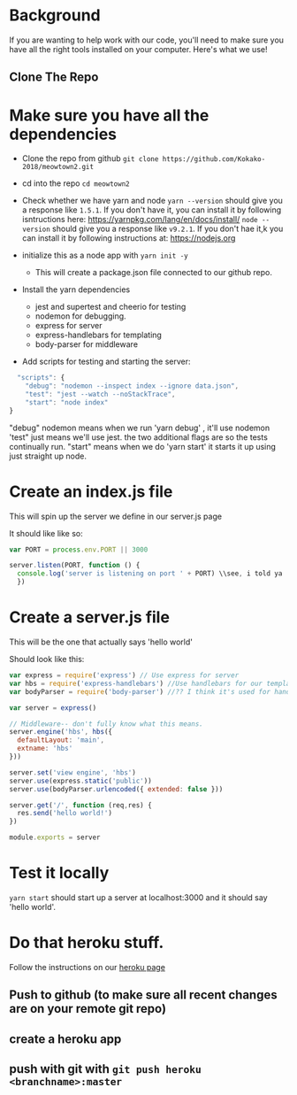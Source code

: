 <!-- TITLE: How to Collaborate From A Personal Machine -->
<!-- SUBTITLE: A quick summary of Collaborate From A Personal Machine -->

# Background
If you are wanting to help work with our code, you'll need to make sure you have all the right tools installed on your computer.  Here's what we use!

## Clone The Repo

# Make sure you have all the dependencies
* Clone the repo from github
`git clone https://github.com/Kokako-2018/meowtown2.git`
* cd into the repo `cd meowtown2`
* Check whether we have yarn and node
`yarn --version` should give you a response like `1.5.1`.  If you don't have it, you can install it by following isntructions here: https://yarnpkg.com/lang/en/docs/install/
`node --version` should give you a response like `v9.2.1`.  If you don't hae it,k you can install it by following instructions at: https://nodejs.org
* initialize this as a node app with `yarn init -y`
	* This will create a package.json file connected to our github repo.
* Install the yarn dependencies
	* jest and supertest and cheerio for testing
	* nodemon for debugging.
	* express for server
	* express-handlebars for templating
	* body-parser for middleware

* Add scripts for testing and starting the server:
```js
  "scripts": {
    "debug": "nodemon --inspect index --ignore data.json",
    "test": "jest --watch --noStackTrace",
    "start": "node index"
}
```

"debug" nodemon means when we run 'yarn debug' , it'll use nodemon
'test" just means we'll use jest.  the two additional flags are so the tests continually run.
"start" means when we do 'yarn start' it starts it up using just straight up node.

# Create an index.js file
This will spin up the server we define in our server.js page

It should like like so:
```js
var PORT = process.env.PORT || 3000

server.listen(PORT, function () {
  console.log('server is listening on port ' + PORT) \\see, i told ya
  })

```

# Create a server.js file
This will be the one that actually says 'hello world'

Should look like this:
```js
var express = require('express') // Use express for server
var hbs = require('express-handlebars') //Use handlebars for our templating
var bodyParser = require('body-parser') //?? I think it's used for handlebar

var server = express()

// Middleware-- don't fully know what this means.
server.engine('hbs', hbs({
  defaultLayout: 'main',
  extname: 'hbs'
}))

server.set('view engine', 'hbs')
server.use(express.static('public'))
server.use(bodyParser.urlencoded({ extended: false }))

server.get('/', function (req,res) {
  res.send('hello world!')
})

module.exports = server
```

# Test it locally
`yarn start` should start up a server at localhost:3000 and it should say 'hello world'.


# Do that heroku stuff.
Follow the instructions on our [heroku page](http://kokako.solarpunk.cool:3000/heroku-overview) 
## Push to github (to make sure all recent changes are on your remote git repo)
## create a heroku app
## push with git with `git push heroku <branchname>:master`